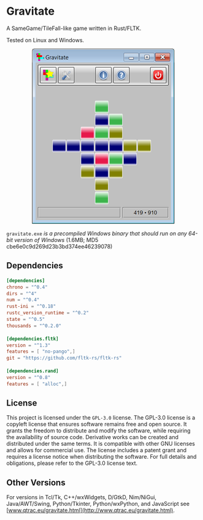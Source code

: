 # Gravitate

A SameGame/TileFall-like game written in Rust/FLTK.

Tested on Linux and Windows.

<div align="center">

![Screenshot](screenshot.png)

</div>

`gravitate.exe` *is a precompiled Windows binary that should run on any
64-bit version of Windows* (1.6MB; MD5 cbe6e0c9d269d23b3bd374ee46239078)

## Dependencies

```toml
[dependencies]
chrono = "^0.4"
dirs = "^4"
num = "^0.4"
rust-ini = "^0.18"
rustc_version_runtime = "^0.2"
state = "^0.5"
thousands = "^0.2.0"

[dependencies.fltk]
version = "^1.3"
features = [ "no-pango",]
git = "https://github.com/fltk-rs/fltk-rs"

[dependencies.rand]
version = "^0.8"
features = [ "alloc",]
```

## License

This project is licensed under the `GPL-3.0` license. The GPL-3.0 license is a copyleft license that ensures software remains free and open source. It grants the freedom to distribute and modify the software, while requiring the availability of source code. Derivative works can be created and distributed under the same terms. It is compatible with other GNU licenses and allows for commercial use. The license includes a patent grant and requires a license notice when distributing the software. For full details and obligations, please refer to the GPL-3.0 license text.

## Other Versions

For versions in Tcl/Tk, C++/wxWidgets, D/GtkD, Nim/NiGui, Java/AWT/Swing,
Python/Tkinter, Python/wxPython, and JavaScript see
[www.qtrac.eu/gravitate.html](http://www.qtrac.eu/gravitate.html).
